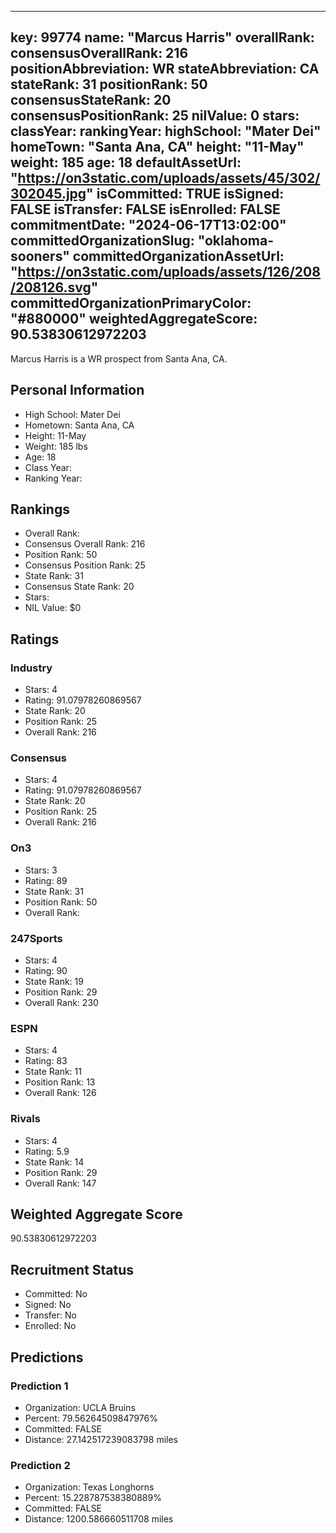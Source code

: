 ---
  key: 99774
  name: "Marcus Harris"
  overallRank: 
  consensusOverallRank: 216
  positionAbbreviation: WR
  stateAbbreviation: CA
  stateRank: 31
  positionRank: 50
  consensusStateRank: 20
  consensusPositionRank: 25
  nilValue: 0
  stars: 
  classYear: 
  rankingYear: 
  highSchool: "Mater Dei"
  homeTown: "Santa Ana, CA"
  height: "11-May"
  weight: 185
  age: 18
  defaultAssetUrl: "https://on3static.com/uploads/assets/45/302/302045.jpg"
  isCommitted: TRUE
  isSigned: FALSE
  isTransfer: FALSE
  isEnrolled: FALSE
  commitmentDate: "2024-06-17T13:02:00"
  committedOrganizationSlug: "oklahoma-sooners"
  committedOrganizationAssetUrl: "https://on3static.com/uploads/assets/126/208/208126.svg"
  committedOrganizationPrimaryColor: "#880000"
  weightedAggregateScore: 90.53830612972203
  ---
  
  Marcus Harris is a WR prospect from Santa Ana, CA.
  
  ## Personal Information
  - High School: Mater Dei
  - Hometown: Santa Ana, CA
  - Height: 11-May
  - Weight: 185 lbs
  - Age: 18
  - Class Year: 
  - Ranking Year: 
  
  ## Rankings
  - Overall Rank: 
  - Consensus Overall Rank: 216
  - Position Rank: 50
  - Consensus Position Rank: 25
  - State Rank: 31
  - Consensus State Rank: 20
  - Stars: 
  - NIL Value: $0
  
  ## Ratings
  
  ### Industry
  - Stars: 4
  - Rating: 91.07978260869567
  - State Rank: 20
  - Position Rank: 25
  - Overall Rank: 216
  
  ### Consensus
  - Stars: 4
  - Rating: 91.07978260869567
  - State Rank: 20
  - Position Rank: 25
  - Overall Rank: 216
  
  ### On3
  - Stars: 3
  - Rating: 89
  - State Rank: 31
  - Position Rank: 50
  - Overall Rank: 
  
  ### 247Sports
  - Stars: 4
  - Rating: 90
  - State Rank: 19
  - Position Rank: 29
  - Overall Rank: 230
  
  ### ESPN
  - Stars: 4
  - Rating: 83
  - State Rank: 11
  - Position Rank: 13
  - Overall Rank: 126
  
  ### Rivals
  - Stars: 4
  - Rating: 5.9
  - State Rank: 14
  - Position Rank: 29
  - Overall Rank: 147
  
  ## Weighted Aggregate Score
  90.53830612972203
  
  ## Recruitment Status
  - Committed: No
  - Signed: No
  - Transfer: No
  - Enrolled: No
  
  
  
  ## Predictions
  
  ### Prediction 1
  - Organization: UCLA Bruins
  - Percent: 79.56264509847976%
  - Committed: FALSE
  - Distance: 27.142517239083798 miles
  
  ### Prediction 2
  - Organization: Texas Longhorns
  - Percent: 15.228787538380889%
  - Committed: FALSE
  - Distance: 1200.586660511708 miles
  